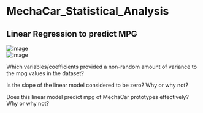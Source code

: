 # MechaCar_Statistical_Analysis

## Linear Regression to predict MPG
![image](https://user-images.githubusercontent.com/36859475/149677990-3bb63b46-0e5a-4518-abe0-23c96f5f38da.png)    
![image](https://user-images.githubusercontent.com/36859475/149678047-28a7da21-0685-4d07-9a2c-0a726ffbc2ec.png)
    
Which variables/coefficients provided a non-random amount of variance to the mpg values in the dataset?    

Is the slope of the linear model considered to be zero? Why or why not?    

Does this linear model predict mpg of MechaCar prototypes effectively? Why or why not?    
